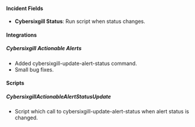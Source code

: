 
#### Incident Fields
- **Cybersixgill Status**: Run script when status changes.

#### Integrations
##### Cybersixgill Actionable Alerts
- Added cybersixgill-update-alert-status command.
- Small bug fixes.

#### Scripts
##### CybersixgillActionableAlertStatusUpdate
- Script which call to cybersixgill-update-alert-status when alert status is changed.
